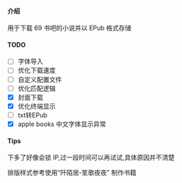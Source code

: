 
#### 介绍
用于下载 69 书吧的小说并以 EPub 格式存储

#### TODO
- [ ] 字体导入
- [ ] 优化下载速度
- [ ] 自定义配置文件
- [ ] 优化匹配逻辑
- [x] 封面下载
- [X] 优化终端显示
- [ ] txt转EPub
- [x] apple books 中文字体显示异常

#### Tips
下多了好像会锁 IP,过一段时间可以再试试,具体原因并不清楚 

排版样式参考使用“阡陌居-笙歌夜夜” 制作书籍